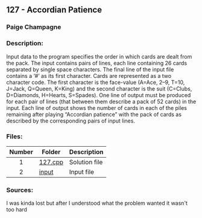 ## 127 - Accordian Patience
### Paige Champagne
### Description:

Input data to the program specifies the order in which cards are dealt from the pack. The input contains
pairs of lines, each line containing 26 cards separated by single space characters. The final line of the
input file contains a ‘#’ as its first character. Cards are represented as a two character code. The first
character is the face-value (A=Ace, 2–9, T=10, J=Jack, Q=Queen, K=King) and the second character
is the suit (C=Clubs, D=Diamonds, H=Hearts, S=Spades). One line of output must be produced for each pair of lines (that between them describe a pack of 52
cards) in the input. Each line of output shows the number of cards in each of the piles remaining after
playing “Accordian patience” with the pack of cards as described by the corresponding pairs of input
lines.


### Files:
| Number | Folder                              | Description                            |
| :----: | ----------------------------------- | -------------------------------------- |
| 1 | [127.cpp](./127.cpp)   | Solution file |
| 2 | [input](./input)   | Input file |

### Sources:
I was kinda lost but after I understood what the problem wanted it wasn't too hard